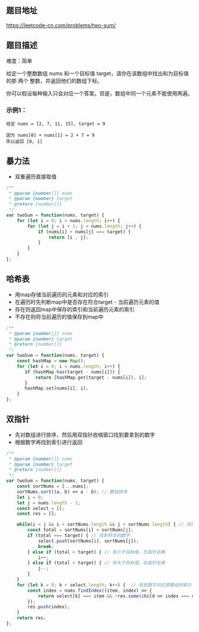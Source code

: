 ## 题目地址

https://leetcode-cn.com/problems/two-sum/

## 题目描述

难度：简单

给定一个整数数组 nums 和一个目标值 target，请你在该数组中找出和为目标值的那 两个 整数，并返回他们的数组下标。

你可以假设每种输入只会对应一个答案。但是，数组中同一个元素不能使用两遍。

### 示例1：

```
给定 nums = [2, 7, 11, 15], target = 9

因为 nums[0] + nums[1] = 2 + 7 = 9
所以返回 [0, 1]
```

## 暴力法

- 双重遍历直接取值

```js
/**
 * @param {number[]} nums
 * @param {number} target
 * @return {number[]}
 */
var twoSum = function(nums, target) {
    for (let i = 0; i < nums.length; i++) {
        for (let j = i + 1; j < nums.length; j++) {
            if (nums[i] + nums[j] === target) {
                return [i , j];
            }
        }
    }
};
```

## 哈希表

- 用map存储当前遍历的元素和对应的索引
- 在遍历时先判断map中是否存在符合target - 当前遍历元素的值
- 存在则返回map中保存的索引和当前遍历元素的索引
- 不存在则将当前遍历的值保存到map中

```js
/**
 * @param {number[]} nums
 * @param {number} target
 * @return {number[]}
 */
var twoSum = function(nums, target) {
    const hashMap = new Map();
    for (let i = 0; i < nums.length; i++) {
       if (hashMap.has(target - nums[i])) {
           return [hashMap.get(target - nums[i]), i];
       }
       hashMap.set(nums[i], i);
    }
};
```

## 双指针

- 先对数组进行排序，然后用双指针收缩窗口找到要拿到的数字
- 根据数字再找到索引进行返回

```js
/**
 * @param {number[]} nums
 * @param {number} target
 * @return {number[]}
 */
var twoSum = function(nums, target) {
    const sortNums = [...nums];
    sortNums.sort((a, b) => a - b); // 数组排序
    let i = 0;
    let j = nums.length - 1;
    const select = [];
    const res = [];

    while(i < j && i < sortNums.length && j < sortNums.length) { // 双指针收缩窗口
        const total = sortNums[i] + sortNums[j]; 
        if (total === target) { // 找到符合的数字
            select.push(sortNums[i], sortNums[j]);
            break;
        } else if (total < target) { // 和小于目标值，左指针右移
            i++;
        } else if (total > target) { // 和大于目标值，右指针左移
            j--;
        }
    }
    for (let k = 0; k < select.length; k++) {  // 找到数字对应原数组的索引
        const index = nums.findIndex((item, index) => {
            return select[k] === item && !res.some(child => index === child); // 不能用同一个索引 
        });
        res.push(index);
    }
    return res;
};
```

